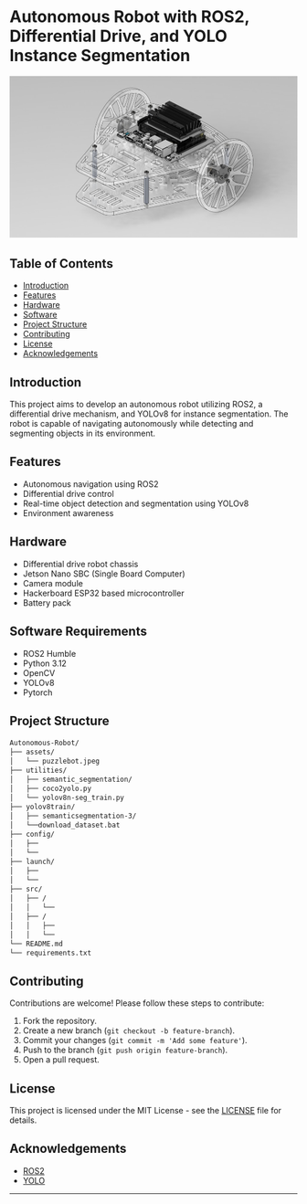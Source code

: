 # Autonomous Robot with ROS2, Differential Drive, and YOLO Instance Segmentation

![Project Logo or Banner](assets/puzzlebot.jpeg)

## Table of Contents
- [Introduction](#introduction)
- [Features](#features)
- [Hardware](#hardware-requirements)
- [Software](#software-requirements)
- [Project Structure](#project-structure)
- [Contributing](#contributing)
- [License](#license)
- [Acknowledgements](#acknowledgements)

## Introduction
This project aims to develop an autonomous robot utilizing ROS2, a differential drive mechanism, and YOLOv8 for instance segmentation. The robot is capable of navigating autonomously while detecting and segmenting objects in its environment.

## Features
- Autonomous navigation using ROS2
- Differential drive control
- Real-time object detection and segmentation using YOLOv8
- Environment awareness

## Hardware 
- Differential drive robot chassis
- Jetson Nano SBC (Single Board Computer)
- Camera module
- Hackerboard ESP32 based microcontroller
- Battery pack

## Software Requirements
- ROS2 Humble
- Python 3.12
- OpenCV
- YOLOv8
- Pytorch

## Project Structure
```
Autonomous-Robot/
├── assets/
│   └── puzzlebot.jpeg
├── utilities/
│   ├── semantic_segmentation/
│   ├── coco2yolo.py
│   └── yolov8n-seg_train.py
├── yolov8train/
│   ├── semanticsegmentation-3/
│   └──download_dataset.bat
├── config/
│   ├── 
│   └── 
├── launch/
│   ├── 
│   └── 
├── src/
│   ├── /
│   │   └──
│   ├── /
│   │   ├──
│   │   └──
└── README.md
└── requirements.txt
```

## Contributing
Contributions are welcome! Please follow these steps to contribute:
1. Fork the repository.
2. Create a new branch (`git checkout -b feature-branch`).
3. Commit your changes (`git commit -m 'Add some feature'`).
4. Push to the branch (`git push origin feature-branch`).
5. Open a pull request.

## License
This project is licensed under the MIT License - see the [LICENSE](LICENSE) file for details.

## Acknowledgements
- [ROS2](https://docs.ros.org/en/humble/index.html)
- [YOLO](https://pjreddie.com/darknet/yolo/)

---